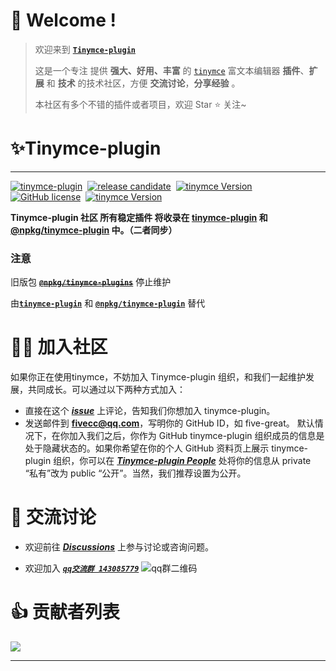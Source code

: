 # **👋 Welcome !**

> 欢迎来到 [**`Tinymce-plugin`** ](https://github.com/tinymce-plugin)
>
>这是一个专注 提供 **强大、好用、丰富** 的 [`tinymce`](https://www.tiny.cloud) 富文本编辑器 **插件**、**扩展** 和 **技术** 的技术社区，方便 **交流讨论**，**分享经验** 。
> 
> 本社区有多个不错的插件或者项目，欢迎 Star ⭐ 关注~
>



# ✨Tinymce-plugin
---

[![tinymce-plugin](https://tinymce-plugin.github.io/badge.svg)](https://github.com/tinymce-plugin)&nbsp;
[![release candidate](https://img.shields.io/npm/v/tinymce-plugin.svg)](https://www.npmjs.com/package/tinymce-plugin)&nbsp;
[![tinymce Version](https://img.shields.io/badge/tinymce-5.2.0~5.x.x-green.svg)](https://www.tiny.cloud)&nbsp; 
[![GitHub license](https://img.shields.io/github/license/tinymce-plugin/tp-indent2em.svg)](https://github.com/tinymce-plugin/tp-indent2em/blob/main/LICENSE)&nbsp;
[![tinymce Version](https://img.shields.io/npm/dm/@npkg/tinymce-plugins)](https://www.tiny.cloud)

**Tinymce-plugin 社区 所有稳定插件 将收录在 [**tinymce-plugin**](https://www.npmjs.com/package/tinymce-plugin) 和 [**@npkg/tinymce-plugin**](https://www.npmjs.com/package/@npkg/tinymce-plugin) 中。（二者同步）**


### 注意
旧版包 [~~**`@npkg/tinymce-plugins`**~~](https://www.npmjs.com/package/@npkg/tinymce-plugins) 停止维护

由[**`tinymce-plugin`**](https://www.npmjs.com/package/tinymce-plugin) 和 [**`@npkg/tinymce-plugin`**](https://www.npmjs.com/package/@npkg/tinymce-plugin) 替代



# 🙋‍♂️ 加入社区

如果你正在使用tinymce，不妨加入 Tinymce-plugin 组织，和我们一起维护发展，共同成长。可以通过以下两种方式加入：

- 直接在这个 [_***issue***_](https://github.com/tinymce-plugin/tinymce-plugin.github.io/issues/3) 上评论，告知我们你想加入 tinymce-plugin。
- 发送邮件到 [**fivecc@qq.com**](mailto:fivecc@qq.com?Subject=加入Tinymce-plugin社区组织)，写明你的 GitHub ID，如 five-great。
默认情况下，在你加入我们之后，你作为 GitHub tinymce-plugin 组织成员的信息是处于隐藏状态的。如果你希望在你的个人 GitHub 资料页上展示 tinymce-plugin 组织，你可以在 [*_**Tinymce-plugin People**_*](https://github.com/orgs/tinymce-plugin/people) 处将你的信息从 private “私有”改为 public “公开”。当然，我们推荐设置为公开。

# 💬 交流讨论

- 欢迎前往 [*_**Discussions**_*](https://github.com/tinymce-plugin/tinymce-plugin.github.io/discussions) 上参与讨论或咨询问题。

- 欢迎加入 [*_**`qq交流群 143085779`**_*](https://jq.qq.com/?_wv=1027&k=JgsnIlUw)
![qq群二维码](https://tinymce-plugin.github.io/qq.png#pic_center)


# 👍 贡献者列表
<a href="https://opencollective.com/tinymce-plugin/contributors.svg?width=890&button=false"><img src="https://opencollective.com/tinymce-plugin/contributors.svg?width=890&button=false" /></a>

---
